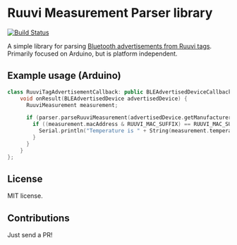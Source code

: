 # Ruuvi Measurement Parser library

[![Build Status](https://app.travis-ci.com/iotmaestro/RuuviParserLib.svg?branch=main)](https://app.travis-ci.com/iotmaestro/RuuviParserLib)

A simple library for parsing [Bluetooth advertisements from Ruuvi tags](https://docs.ruuvi.com/communication/bluetooth-advertisements).
Primarily focused on Arduino, but is platform independent.

## Example usage (Arduino)
```cpp
class RuuviTagAdvertisementCallback: public BLEAdvertisedDeviceCallbacks {
    void onResult(BLEAdvertisedDevice advertisedDevice) {
      RuuviMeasurement measurement;

      if (parser.parseRuuviMeasurement(advertisedDevice.getManufacturerData(), &measurement)) {
        if ((measurement.macAddress & RUUVI_MAC_SUFFIX) == RUUVI_MAC_SUFFIX) {
          Serial.println("Temperature is " + String(measurement.temperature));
        }                         
      }
    }
};

```

## License

MIT license.

## Contributions

Just send a PR!

